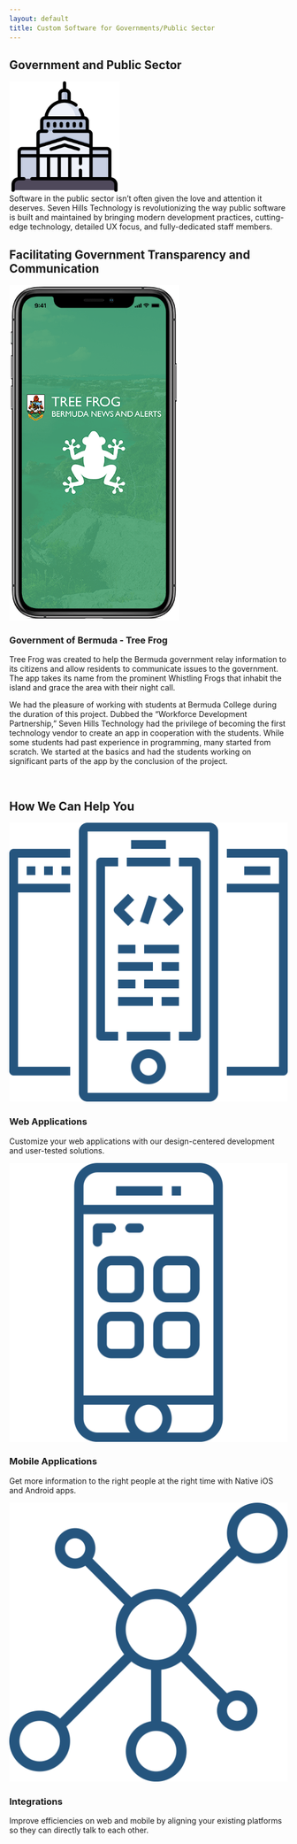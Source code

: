 ```yaml
---
layout: default
title: Custom Software for Governments/Public Sector
---
```


<section class="sh-intro">
    <div class="sh-tagline">
        <h2 class="sh-header-lines"><span>Government and Public Sector</span></h2>
        <div id="publicSectorFeature" >
            <img src="/images/government.svg" style="width: 200px"/>
        </div>
    </div>
    <div class="sh-description">
        Software in the public sector isn’t often given the love and attention it deserves. Seven Hills Technology is revolutionizing the way public software is built and maintained by bringing modern development practices, cutting-edge technology, detailed UX focus, and fully-dedicated staff members.
    </div>
</section>

<div class="sh-band-flair dark-top"></div>
<section class="sh-dark-band">
    <h2 class="sh-dark-band-header">Facilitating Government Transparency and Communication</h2>
    <div id="govtWrapper">
        <div id="treeFrogImageWrapper">
            <img src="/images/tree-frog-device-frame.png" alt="Image of Bermuda Tree Frog App" />
        </div>
        <div id="treeFrogTextWrapper">
            <h3>Government of Bermuda - Tree Frog</h3>
            <p>
                Tree Frog was created to help the Bermuda government relay information to its citizens and allow residents to communicate issues to the government. The app takes its name from the prominent Whistling Frogs that inhabit the island and grace the area with their night call.
            </p>
            <p>
                We had the pleasure of working with students at Bermuda College during the duration of this project. Dubbed the “Workforce Development Partnership,” Seven Hills Technology had the privilege of becoming the first technology vendor to create an app in cooperation with the students. While some students had past experience in programming, many started from scratch. We started at the basics and had the students working on significant parts of the app by the conclusion of the project.
            </p>
            <div id="playStoreButtons">
                <img />
                <img />
            </div>
        </div>
    </div>
</section>
<div class="sh-band-flair dark-bottom"></div>

<section class="sh-white-band">
    <h2 class="sh-white-band-header">How We Can Help You</h2>
    <div class="sh-services govt-services">
        <div class="sh-service govt-service">
            <img src="/images/cloud-blue.svg" alt="Web Apps" />
            <h3>Web Applications</h3>
            <p>Customize your web applications with our design-centered development and user-tested solutions.</p>
        </div>
        <div class="sh-service govt-service">
            <img src="/images/mobile-blue.svg" alt="Mobile Apps" />
            <h3>Mobile Applications</h3>
            <p>Get more information to the right people at the right time with Native iOS and Android apps.</p>
        </div>
        <div class="sh-service govt-service">
            <img src="/images/integration-blue.svg" alt="Integrations" />
            <h3>Integrations</h3>
            <p>Improve efficiencies on web and mobile by aligning your existing platforms so they can directly talk to each other.</p>
        </div>
    </div>
</section>